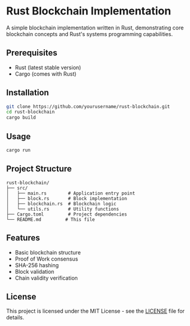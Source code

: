 # Rust Blockchain Implementation

A simple blockchain implementation written in Rust, demonstrating core blockchain concepts and Rust's systems programming capabilities.

## Prerequisites

- Rust (latest stable version)
- Cargo (comes with Rust)

## Installation

```bash
git clone https://github.com/yourusername/rust-blockchain.git
cd rust-blockchain
cargo build
```

## Usage

```bash
cargo run
```

## Project Structure

```
rust-blockchain/
├── src/
│   ├── main.rs        # Application entry point
│   ├── block.rs       # Block implementation
│   ├── blockchain.rs  # Blockchain logic
│   └── utils.rs       # Utility functions
├── Cargo.toml         # Project dependencies
└── README.md         # This file
```

## Features

- Basic blockchain structure
- Proof of Work consensus
- SHA-256 hashing
- Block validation
- Chain validity verification

## License

This project is licensed under the MIT License - see the [LICENSE](LICENSE) file for details.
